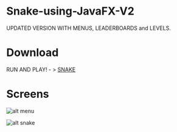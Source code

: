 # Snake-using-JavaFX-V2

UPDATED VERSION WITH MENUS, LEADERBOARDS and LEVELS.
# Download
RUN AND PLAY! - > [SNAKE](https://github.com/TheMaveric/Snake-using-JavaFX-V2/raw/master/Snake/Snake.jar)


# Screens
![alt menu](http://i.imgur.com/l9qUIfMm.png)

![alt snake](http://i.imgur.com/IwauLuW.png)
